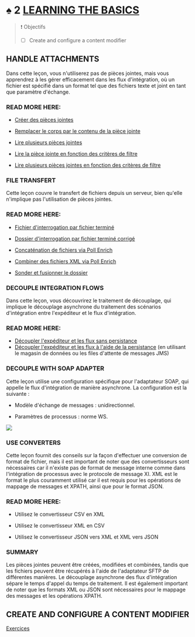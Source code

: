 # ♠ 2 [LEARNING THE BASICS](https://learning.sap.com/learning-journeys/developing-with-sap-integration-suite/learning-the-basics_ccfb5535-54c2-40d2-8249-6e3102987d30)

> :exclamation: Objectifs
>
> - [ ] Create and configure a content modifier

## HANDLE ATTACHMENTS

Dans cette leçon, vous n'utiliserez pas de pièces jointes, mais vous apprendrez à les gérer efficacement dans les flux d'intégration, où un fichier est spécifié dans un format tel que des fichiers texte et joint en tant que paramètre d'échange.

### READ MORE HERE:

- [Créer des pièces jointes](https://help.sap.com/docs/CLOUD_INTEGRATION/368c481cd6954bdfa5d0435479fd4eaf/d1f16dbf415a449690bdc2452df7c3f4.html?locale=en-US)

- [Remplacer le corps par le contenu de la pièce jointe](https://help.sap.com/docs/CLOUD_INTEGRATION/368c481cd6954bdfa5d0435479fd4eaf/14e68101f5984d8a8f3ac565ba320509.html?locale=en-US)

- [Lire plusieurs pièces jointes](https://help.sap.com/docs/CLOUD_INTEGRATION/368c481cd6954bdfa5d0435479fd4eaf/4b2f07f59590414eb597f29959c06248.html?locale=en-US)

- [Lire la pièce jointe en fonction des critères de filtre](https://help.sap.com/docs/CLOUD_INTEGRATION/368c481cd6954bdfa5d0435479fd4eaf/f7f513f915044435a269157ffa325c2c.html?locale=en-US)

- [Lire plusieurs pièces jointes en fonction des critères de filtre](https://help.sap.com/docs/CLOUD_INTEGRATION/368c481cd6954bdfa5d0435479fd4eaf/b9c2354da3bd4b029af109a0413c9be9.html?locale=en-US)

### FILE TRANSFERT

Cette leçon couvre le transfert de fichiers depuis un serveur, bien qu'elle n'implique pas l'utilisation de pièces jointes.

### READ MORE HERE:

- [Fichier d'interrogation par fichier terminé](https://help.sap.com/docs/CLOUD_INTEGRATION/368c481cd6954bdfa5d0435479fd4eaf/800de6e5bbf7422abd071e9b80016296.html?locale=en-US)

- [Dossier d'interrogation par fichier terminé corrigé](https://help.sap.com/docs/CLOUD_INTEGRATION/368c481cd6954bdfa5d0435479fd4eaf/0041751c99dc45269597d0d1ef1e2182.html?locale=en-US)

- [Concaténation de fichiers via Poll Enrich](https://help.sap.com/docs/CLOUD_INTEGRATION/368c481cd6954bdfa5d0435479fd4eaf/694a60b0252d4285ad36dfcc0fabed82.html?locale=en-US)

- [Combiner des fichiers XML via Poll Enrich](https://help.sap.com/docs/CLOUD_INTEGRATION/368c481cd6954bdfa5d0435479fd4eaf/7b971052e46e4a1084eb5bf434a4df1e.html?locale=en-US)

- [Sonder et fusionner le dossier](https://help.sap.com/docs/CLOUD_INTEGRATION/368c481cd6954bdfa5d0435479fd4eaf/497bf08e0bdb43018e8e861256f4e803.html?locale=en-US)

### DECOUPLE INTEGRATION FLOWS

Dans cette leçon, vous découvrirez le traitement de découplage, qui implique le découplage asynchrone du traitement des scénarios d'intégration entre l'expéditeur et le flux d'intégration.

### READ MORE HERE:

- [Découpler l'expéditeur et les flux sans persistance](https://help.sap.com/docs/CLOUD_INTEGRATION/368c481cd6954bdfa5d0435479fd4eaf/31d4dec814724e2b8b9fb7161c2c5adb.html?locale=en-US)
- [Découpler l'expéditeur et les flux à l'aide de la persistance](https://help.sap.com/docs/CLOUD_INTEGRATION/368c481cd6954bdfa5d0435479fd4eaf/c5591df1388b4cf08aa3ff9527806b70.html?locale=en-US) (en utilisant le magasin de données ou les files d'attente de messages JMS)

### DECOUPLE WITH SOAP ADAPTER

Cette leçon utilise une configuration spécifique pour l'adaptateur SOAP, qui appelle le flux d'intégration de manière asynchrone. La configuration est la suivante :

- Modèle d'échange de messages : unidirectionnel.

- Paramètres de processus : norme WS.

![](./RESSOURCES/CLD900_20_U5L2_001_scr.png)

### USE CONVERTERS

Cette leçon fournit des conseils sur la façon d'effectuer une conversion de format de fichier, mais il est important de noter que des convertisseurs sont nécessaires car il n'existe pas de format de message interne comme dans l'intégration de processus avec le protocole de message XI. XML est le format le plus couramment utilisé car il est requis pour les opérations de mappage de messages et XPATH, ainsi que pour le format JSON.

### READ MORE HERE:

- Utilisez le convertisseur CSV en XML

- Utilisez le convertisseur XML en CSV

- Utilisez le convertisseur JSON vers XML et XML vers JSON

### SUMMARY

Les pièces jointes peuvent être créées, modifiées et combinées, tandis que les fichiers peuvent être récupérés à l'aide de l'adaptateur SFTP de différentes manières. Le découplage asynchrone des flux d'intégration sépare le temps d'appel du temps de traitement. Il est également important de noter que les formats XML ou JSON sont nécessaires pour le mappage des messages et les opérations XPATH.

## CREATE AND CONFIGURE A CONTENT MODIFIER

[Exercices](https://learning.sap.com/learning-journeys/developing-with-sap-integration-suite/learning-the-basics_ccfb5535-54c2-40d2-8249-6e3102987d30)
